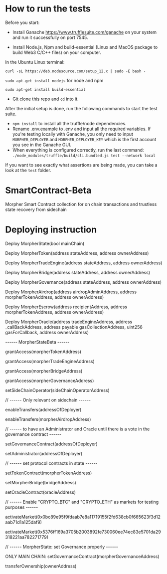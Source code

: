 # How to run the tests
Before you start:
* Install Ganache https://www.trufflesuite.com/ganache on your system and run it successfully on port 7545.

* Install Node.js, Npm and build-essential (Linux and MacOS package to build Web3 C/C++ files) on your computer. 

In the Ubuntu Linux terminal:

`curl -sL https://deb.nodesource.com/setup_12.x | sudo -E bash -`

`sudo apt-get install nodejs` for node and npm

`sudo apt-get install build-essential`

* Git clone this repo and `cd` into it.

After the initial setup is done, run the following commands to start the test suite.
* `npm install` to install all the truffle/node dependencies.
* Rename .env.example to .env and input all the required variables. If you're testing locally with Ganache, you only need to input `MORPHER_DEPLOYER` and `MORPHER_DEPLOYER_KEY` which is the first account you see in the Ganache GUI.
* When everything is configured correctly, run the last command: `./node_modules/truffle/build/cli.bundled.js test --network local
`

If you want to see exactly what assertions are being made, you can take a look at the `test` folder.
# SmartContract-Beta
Morpher Smart Contract collection for on chain transactions and trustless state recovery from sidechain

# Deploying instruction

Deploy MorpherState(bool mainChain)

Deploy MorpherToken(address stateAddress, address ownerAddress)

Deploy MorpherTradeEngine(address stateAddress, address ownerAddress)

Deploy MorpherBridge(address stateAddress, address ownerAddress)

Deploy MorpherGovernance(address stateAddress, address ownerAddress)

Deploy MorpherAirdrop(address airdropAdminAddress, address morpherTokenAddress, address ownerAddress)

Deploy MorpherEscrow(address recipientAddress, address morpherTokenAddress, address ownerAddress)

Deploy MorpherOracle(address tradeEngineAddress, address _callBackAddress, address payable gasCollectionAddress, uint256 gasForCallback, address ownerAddress)

------ MorpherStateBeta ------ 

grantAccess(morpherTokenAddress)

grantAccess(morpherTradeEngineAddress)

grantAccess(morpherBridgeAddress)

grantAccess(morpherGovernanceAddress)

setSideChainOperator(sideChainOperatorAddress)

// ------ Only relevant on sidechain ------ 

enableTransfers(addressOfDeployer)

enableTransfers(morpherAirdropAddress)

// ------ to have an Administrator and Oracle until there is a vote in the governance contract ------ 

setGovernanceContract(addressOfDeployer)

setAdministrator(addressOfDeployer)

// ------ set protocol contracts in state ------ 

setTokenContract(morpherTokenAddress)

setMorpherBridge(bridgeAddress)

setOracleContract(oracleAddress)

// ------ Enable "CRYPTO_BTC" and "CRYPTO_ETH" as markets for testing purposes ------ 

activateMarket(0x0bc89e95f9fdaab7e8a11719155f2fd638cb0f665623f3d12aab71d1a125daf9)

activateMarket(0x5376ff169a3705b2003892fe730060ee74ec83e5701da29318221aa782271779)

// ------ MorpherState: set Governance properly ------ 

ONLY MAIN CHAIN: setGovernanceContract(morpherGovernanceAddress)

transferOwnership(ownerAddress)
